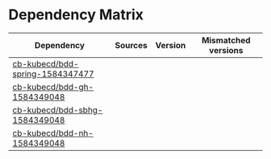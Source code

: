 # Dependency Matrix

Dependency | Sources | Version | Mismatched versions
---------- | ------- | ------- | -------------------
[cb-kubecd/bdd-spring-1584347477](https://github.com/cb-kubecd/bdd-spring-1584347477.git) |  | []() | 
[cb-kubecd/bdd-gh-1584349048](https://github.com/cb-kubecd/bdd-gh-1584349048.git) |  | []() | 
[cb-kubecd/bdd-sbhg-1584349048](https://github.com/cb-kubecd/bdd-sbhg-1584349048.git) |  | []() | 
[cb-kubecd/bdd-nh-1584349048](https://github.com/cb-kubecd/bdd-nh-1584349048.git) |  | []() | 
